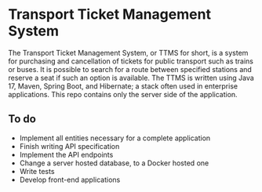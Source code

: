 Transport Ticket Management System
===

The Transport Ticket Management System, or TTMS for short, is a system for purchasing and cancellation of tickets for public transport such as trains or buses. 
It is possible to search for a route between specified stations and reserve a seat if such an option is available.
The TTMS is written using Java 17, Maven, Spring Boot, and Hibernate; a stack often used in enterprise applications. 
This repo contains only the server side of the application.

To do
---
- Implement all entities necessary for a complete application
- Finish writing API specification
- Implement the API endpoints
- Change a server hosted database, to a Docker hosted one
- Write tests
- Develop front-end applications
